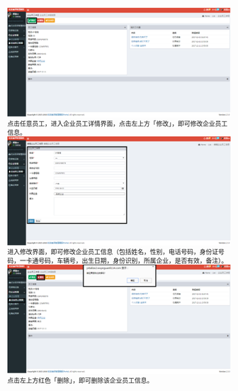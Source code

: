 ![](/assets/企业员工管理3.png)点击任意员工，进入企业员工详情界面，点击左上方「修改」，即可修改企业员工信息。![](/assets/企业员工管理4.png)进入修改界面，即可修改企业员工信息（包括姓名，性别，电话号码，身份证号码，一卡通号码，车辆号，出生日期，身份识别，所属企业，是否有效，备注）。![](/assets/企业员工管理5.png)点击左上方红色「删除」，即可删除该企业员工信息。

